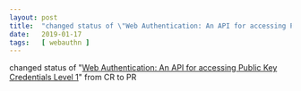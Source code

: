 ```yaml
---
layout: post
title:  "changed status of \"Web Authentication: An API for accessing Public Key Credentials Level 1\" from CR to PR"
date:   2019-01-17
tags:   [ webauthn ]
---
```


changed status of "[Web Authentication: An API for accessing Public Key Credentials Level 1](/spec/webauthn)" from CR to PR

